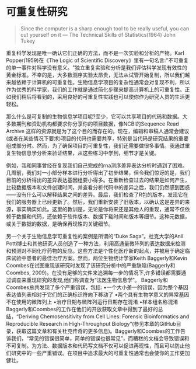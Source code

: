 # 可重复性研究



> Since the computer is a sharp enough tool to be really useful, you can cut yourself on it — The Technical Skills of Statistics(1964) John Tukey

重复科学发现是唯一确认它们正确的方法，而不是一次实验和分析的产物。Karl Popper(1959)在《The Logic of Scientific Discovery》里有一句名言:"不可重复的单一事件对科学没有意义。"独立重复实验和分析是我们评估科学发现有效性的黄金标准。不幸的是，大多数测序实验太昂贵，无法从试管开始复制，所以我们越来越依赖于计算机的可重复性。生物信息学项目的复杂性通常会对复现不利，所以作为优秀的科学家，我们的工作就是通过简化步骤来提高计算机上的可重复性。正如我们稍后将看到的，采用良好的可重复性实践也可以使你作为研究人员的生活更轻松。

那么什么是可复制的生物信息学项目呢?至少，它可以共享项目的代码和数据。大多数期刊和资助机构都要求你分享你的项目数据，像NCBI的Sequence Read Archive 这样的资源就是为了这个目的而存在的。现在，编辑和审稿人通常会建议(或者在某些情况下要求)项目的代码也需要共享，特别是当代码是研究结果的重要组成部分时。然而，为了确保项目的可重复性，我们还需要做很多事情。我通过重复生物信息学分析来验证结果，从这些练习中学到，细节才是关键。

例如，我和同事曾经在复现我们自己完成的rna测序差异表达分析时遇到了困难。几周前，我们对一小部分样本进行分析得出了初步结果，但令我们惊讶的是，我们目前的分析得出的差异表达基因组要小得多。在重新检查过去的结果是如何产生，比较数据版本和文件创建时间，并查看分析代码中的差异之后，我们仍然感到困惑——没有什么可以解释结果之间的差异。最后，我们检查了R包的版本，发现它在我们的服务器上已经更新了。然后，我们重新安装了旧版本，以确认这是差异的来源，事实确实如此。这里的教训是，无论是你将来还是其他人的重现，通常不仅依赖于数据和代码，还依赖于软件版本、数据下载时间和版本等细节。这种元数据，或关于数据的数据，是确保再现性的关键细节。

另一个关于生物信息学可重复性的案例是所谓的“Duke Saga”。杜克大学的Anil Potti博士和其他研究人员创造了一种方法，利用高通量微阵列的表达数据来检测和预测对不同化疗药物的反应。这些方法是个性化医疗新的起点，并被用于确定临床试验中患者的最佳治疗方案。然而，两位生物统计学家Keith Baggerly和Kevin Coombes在试图重现该研究时发现了该研究分析中的严重缺陷(Baggerly和Coombes, 2009)。在没有足够的文件来追溯每一步的情况下,许多错误都需要通过调查来重现研究的发现,他们称调查为“法医生物信息学”。 Baggerly和Coombes总共发现了多个严重错误，包括: •一个大小差一的错误，因为整个基因表达值列表相对于它们的正确标识符向下移动了 •两个具有生物学意义的异常基因不在使用的微阵列上 •治疗日期与微阵列运行日期存在混淆 •样本组名称混淆 Baggerly和Coombes的工作在他们的开放获取文章中得到了最好的总结，“Deriving Chemosensitivity from Cell Lines: Forensic Bioinformatics and Reproducible Research in High-Throughput Biology”(参见本章的GitHub目录，获取这篇文章和有关杜克传奇的更多信息)。Baggerly和Coombes的工作告诉我们，“常见的错误很简单，简单的错误也很常见”，而糟糕的文档会导致错误和不可复制。为方法、数据版本和代码写文档不仅可以促进再现性，而且可以防止他们研究中的一些严重错误。在项目中追求最大的可重复性通常也会使你的工作更加健壮。



